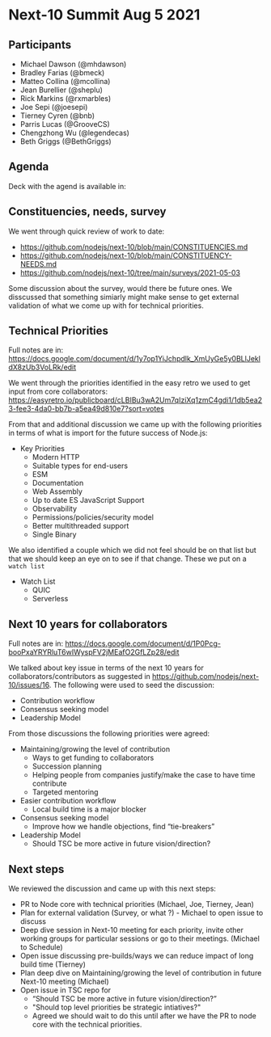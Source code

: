 # Next-10 Summit Aug 5 2021

## Participants

* Michael Dawson (@mhdawson)
* Bradley Farias (@bmeck)
* Matteo Collina (@mcollina)
* Jean Burellier (@sheplu)
* Rick Markins (@rxmarbles)
* Joe Sepi (@joesepi)
* Tierney Cyren (@bnb)
* Parris Lucas (@GrooveCS)
* Chengzhong Wu (@legendecas)
* Beth Griggs (@BethGriggs)

## Agenda

Deck with the agend is available in:

## Constituencies, needs, survey

We went through quick review of work to date:

* https://github.com/nodejs/next-10/blob/main/CONSTITUENCIES.md
* https://github.com/nodejs/next-10/blob/main/CONSTITUENCY-NEEDS.md
* https://github.com/nodejs/next-10/tree/main/surveys/2021-05-03

Some discussion about the survey, would there be future ones. We disscussed that
something simiarly might make sense to get external validation of what we come
up with for technical priorities.

## Technical Priorities

Full notes are in:
<https://docs.google.com/document/d/1y7op1YiJchpdlk_XmUyGe5y0BLlJekldX8zUb3VoLRk/edit>

We went through the priorities identified in the easy retro we used to get input
from core collaborators:
<https://easyretro.io/publicboard/cLBIBu3wA2Um7qIziXq1zmC4gdi1/1db5ea23-fee3-4da0-bb7b-a5ea49d810e7?sort=votes>

From that and additional discussion we came up with the following priorities in
terms of what is import for the future success of Node.js:

* Key Priorities
  * Modern HTTP 
  * Suitable types for end-users
  * ESM
  * Documentation
  * Web Assembly
  * Up to date ES JavaScript Support
  * Observability
  * Permissions/policies/security model
  * Better multithreaded support
  * Single Binary

We also identified a couple which we did not feel should be on that list but that
we should keep an eye on to see if that change. These we put on a `watch list`

* Watch List
  * QUIC
  * Serverless

## Next 10 years for collaborators

Full notes are in:
<https://docs.google.com/document/d/1P0Pcg-booPxaYRYRluT6wIWyspFV2jMEafO2GfLZp28/edit>

We talked about key issue in terms of the next 10 years for collaborators/contributors
as suggested in <https://github.com/nodejs/next-10/issues/16>. The following were
used to seed the discussion:
* Contribution workflow
* Consensus seeking model
* Leadership Model

From those discussions the following priorities were agreed:
* Maintaining/growing the level of contribution
  * Ways to get funding to collaborators
  * Succession planning
  * Helping people from companies justify/make the case to have time contribute
  * Targeted mentoring
* Easier contribution workflow
  * Local build time is a major blocker
* Consensus seeking model
  * Improve how we handle objections, find “tie-breakers”
* Leadership Model 
  * Should TSC be more active in future vision/direction?


## Next steps

We reviewed the discussion and came up with this next steps:
* PR to Node core with technical priorities (Michael, Joe, Tierney, Jean)
* Plan for external validation (Survey, or what ?) - Michael to open issue to discuss
* Deep dive session in Next-10 meeting for each priority, invite other working groups
  for particular sessions or go to their meetings. (Michael to Schedule)
* Open issue discussing pre-builds/ways we can reduce impact of long build time (Tierney) 
* Plan deep dive on Maintaining/growing the level of contribution in future Next-10 meeting (Michael)
* Open issue in TSC repo for
    * “Should TSC be more active in future vision/direction?”
    * "Should top level priorities be strategic intiatives?"
    * Agreed we should wait to do this until after we have the PR to node core with the
      technical priorities.
